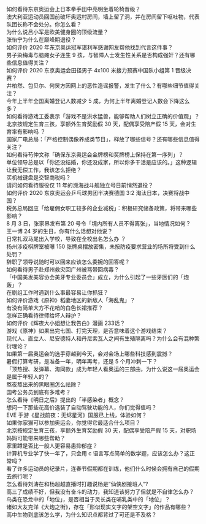 如何看待东京奥运会上日本拳手田中亮明坐着轮椅晋级？  
澳大利亚运动员回国前破坏奥运村房间，墙上留了洞，并在房间留下呕吐物，代表队团长称不会处分。你怎么看？  
为什么说吕小军是欧美健身圈的顶级流量？  
张怡宁为什么在巅峰期退役？  
如何评价 2020 年东京奥运冠军谌利军感谢网友帮他找到代言这件事？  
男子染梅毒与脑瘫女子连生 9 孩，与智障人士发生性关系是否构成强奸？还有哪些信息值得关注？  
如何评价 2020 东京奥运会田径男子 4x100 米接力预赛中国队小组第 1 晋级决赛？  
井柏然、包贝尔、何炅方因网上的恶性造谣报警，发生了什么？有哪些细节值得关注？  
今年上半年全国离婚登记人数减少 5 成，为何上半年离婚登记人数会下降这么多？  
如何看待游戏工委表示「游戏不是洪水猛兽，能够帮助人们树立正确的价值观」？  
北京按规定生育三孩，享额外生育奖励假 30 天，配偶享受陪产假 15 天，会对生育率有影响吗 ？  
国家广电总局：「严格控制偶像养成类节目」，释放了哪些信号？还有哪些信息值得关注？  
如何看待苟仲文称「确保东京奥运会金牌榜和奖牌榜上保持在第一序列」？  
单位领导总是以「你还没结婚，你还没成家，所以你多干活是应该的。」这种逻辑让我无偿工作，我该怎么拒绝？  
买机械键盘是交智商税吗？  
请问如何看待服役仅 11 年的濒海战斗舰独立号日前悄然退役？  
如何评价 2020 东京奥运会乒乓球男团半决赛德国 3:2 淘汰日本，决赛将战中国？  
税务总局回应「给雇佣女职工较多的企业减税」：积极研究储备政策，将带来哪些影响？  
8 月 3 日，张家界发布第 20 号令「境内所有人员不得离张」，当地情况如何？  
王一博 24 岁的生日，你有什么话想对他说？  
日常扎双马尾出入学校，导致在全校出名怎么办 ？  
扬州涉疫棋牌室被曝 150 张牌桌摆放密集，未按防疫要求营业的场所将受到什么处罚？  
辞职了领导说随时可以回来应该怎么委婉的回答呢？  
如何看待男子赴郑州救灾回广州被骂带回病毒？  
「中国美发美容协会美牙专业委员会」成立，为什么引起了一些牙医们的「炮轰」？  
在剧组工作时遇到什么事最容易让你抓狂？  
如何评价游戏《原神》稻妻地区的新敌人「海乱鬼」？  
有没有简单大方不花哨的白色长裙推荐？  
怎样正确看待律师给坏人辩护？  
如何评价《辉夜大小姐想让我告白》漫画 233话？  
游戏《原神》如果出完七国、打完天理，是否意味着这个游戏结束？  
现代人、直立人、尼安德特人和丹尼索瓦人之间有生殖隔离吗？为什么会有混种繁衍理论？  
如果第一届奥运会的选手穿越到今天，会对会场上哪些科技感到震撼？  
暑假打算考研，是准备一年，明年再考，还是 5 个月冲刺一下？  
「顶热搜、发弹幕、淘同款」成为年轻人看奥运的三部曲，为什么说这一届奥运会是属于年轻人的？  
熬夜熬出来的黑眼圈怎么祛除？  
国考公务员到底有多难考？  
怎么看待《明日之后》提出的「半感染者」概念？  
想问一下那些花高价选装了自动驾驶功能的人，你们觉得值吗？  
EVE 手游《星战前夜：无烬星河》国服已上线，体验如何？  
如果你家猫可以参加奥运会，你觉得它最适合什么项目？  
北京按规定生育三孩，享额外生育奖励假 30 天，配偶享受陪产假 15 天，对职场妈妈可能带来哪些帮助？  
家里蹲是否比一般人更容易患抑郁症？  
计算机专业学了快一年了，只会用 c 语言写点简单的数学题，应该怎么办？这正常吗？  
看了许多运动员的纪录片，连春节假期都在训练，他们什么时候会拥有自己的假期去旅行呢？  
怎么看待刘涛在和杨超越直播时打趣说杨是”仙侠剧接班人”?  
高三了成绩不好，但我没有奋斗的动力，我知道该努力了但就是不自律怎么办？  
鸟类在恐龙中的「地位」，是否相当于灵长类在哺乳类中的「地位」？  
诸如大友克洋《大炮之街》，存在「形似现实文字的架空文字」的作品有哪些？  
高中生物到底该怎么学，为什么知识点都背过了可还是不及格？  
